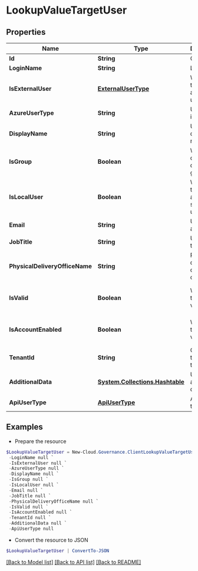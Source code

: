 # LookupValueTargetUser
## Properties

Name | Type | Description | Notes
------------ | ------------- | ------------- | -------------
**Id** | **String** | Object ID | [optional] 
**LoginName** | **String** | Login name | [optional] 
**IsExternalUser** | [**ExternalUserType**](ExternalUserType.md) | Whether the user is an external user. | [optional] 
**AzureUserType** | **String** | User type in Azure AD | [optional] 
**DisplayName** | **String** | User display name | [optional] 
**IsGroup** | **Boolean** | Whether an object is a domain group. | [optional] [default to $false]
**IsLocalUser** | **Boolean** | Whether the user is a local system user. | [optional] [readonly] [default to $false]
**Email** | **String** | User e-mail address | [optional] 
**JobTitle** | **String** | User job title | [optional] [readonly] 
**PhysicalDeliveryOfficeName** | **String** | Physical delivery office name of the user | [optional] [readonly] 
**IsValid** | **Boolean** | Whether the user is valid. | [optional] [readonly] [default to $false]
**IsAccountEnabled** | **Boolean** | Whether the user is valid. | [optional] [readonly] [default to $false]
**TenantId** | **String** | Office 365 tenant ID of the user | [optional] [readonly] 
**AdditionalData** | [**System.Collections.Hashtable**](AnyType.md) | User additional data | [optional] [readonly] 
**ApiUserType** | [**ApiUserType**](ApiUserType.md) | ApiUser type | [optional] [readonly] 

## Examples

- Prepare the resource
```powershell
$LookupValueTargetUser = New-Cloud.Governance.ClientLookupValueTargetUser  -Id null `
 -LoginName null `
 -IsExternalUser null `
 -AzureUserType null `
 -DisplayName null `
 -IsGroup null `
 -IsLocalUser null `
 -Email null `
 -JobTitle null `
 -PhysicalDeliveryOfficeName null `
 -IsValid null `
 -IsAccountEnabled null `
 -TenantId null `
 -AdditionalData null `
 -ApiUserType null
```

- Convert the resource to JSON
```powershell
$LookupValueTargetUser | ConvertTo-JSON
```

[[Back to Model list]](../README.md#documentation-for-models) [[Back to API list]](../README.md#documentation-for-api-endpoints) [[Back to README]](../README.md)

